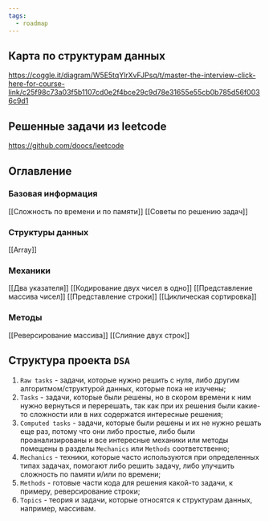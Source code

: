 ```yaml
---
tags:
  - roadmap
---
```

## Карта по структурам данных

https://coggle.it/diagram/W5E5tqYlrXvFJPsq/t/master-the-interview-click-here-for-course-link/c25f98c73a03f5b1107cd0e2f4bce29c9d78e31655e55cb0b785d56f0036c9d1

## Решенные задачи из leetcode

https://github.com/doocs/leetcode

## Оглавление
### Базовая информация

[[Сложность по времени и по памяти]]
[[Советы по решению задач]]
### Структуры данных

[[Array]]
### Механики

[[Два указателя]]
[[Кодирование двух чисел в одно]]
[[Представление массива чисел]]
[[Представление строки]]
[[Циклическая сортировка]]
### Методы

[[Реверсирование массива]]
[[Слияние двух строк]]

## Структура проекта `DSA`

1. `Raw tasks` - задачи, которые нужно решить с нуля, либо другим алгоритмом/структурой данных, которые пока не изучены;
2. `Tasks` - задачи, которые были решены, но в скором времени к ним нужно вернуться и перерешать, так как при их решения были какие-то сложности или в них содержатся интересные решения;
3. `Computed tasks` - задачи, которые были решены и их не нужно решать еще раз, потому что они либо простые, либо были проанализированы и все интересные механики или методы помещены в разделы `Mechanics` или `Methods` соответственно;
4. `Mechanics` - техники, которые часто используются при определенных типах задачах, помогают либо решить задачу, либо улучшить сложность по памяти и/или по времени;
5. `Methods` - готовые части кода для решения какой-то задачи, к примеру, реверсирование строки;
6. `Topics` - теория и задачи, которые относятся к структурам данных, например, массивам.
